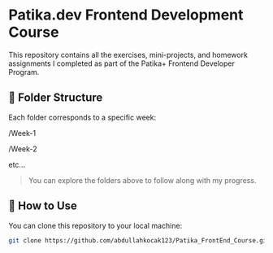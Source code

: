 # Patika.dev Frontend Development Course

This repository contains all the exercises, mini-projects, and homework assignments I completed as part of the Patika+ Frontend Developer Program.

## 📁 Folder Structure

Each folder corresponds to a specific week:

/Week-1

/Week-2

etc...


> You can explore the folders above to follow along with my progress.

## 🚀 How to Use

You can clone this repository to your local machine:

```bash
git clone https://github.com/abdullahkocak123/Patika_FrontEnd_Course.git


